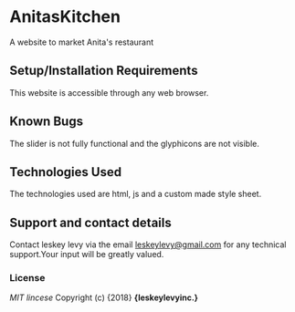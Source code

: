 # AnitasKitchen
A website to market Anita's restaurant
## Setup/Installation Requirements
This website is accessible through any web browser.
## Known Bugs
The slider is not fully functional and the glyphicons are not visible.
## Technologies Used
The technologies used are html, js and a custom made style sheet.
## Support and contact details
Contact leskey levy via the email leskeylevy@gmail.com for any technical support.Your input will be greatly valued.
### License
*MIT lincese* Copyright (c) {2018} **{leskeylevyinc.}**
